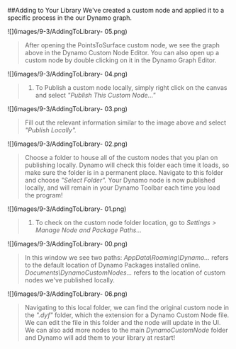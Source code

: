 <style>
img{display:block;margin-left: auto;   margin-right: auto }
</style>

##Adding to Your Library
We've created a custom node and applied it to a specific process in the our Dynamo graph.


![](images/9-3/AddingToLibrary- 05.png)
> After opening the PointsToSurface custom node, we see the graph above in the Dynamo Custom Node Editor.  You can also open up a custom node by double clicking on it in the Dynamo Graph Editor.

![](images/9-3/AddingToLibrary- 04.png)
> 1. To Publish a custom node locally, simply right click on the canvas and select *"Publish This Custom Node..."*

![](images/9-3/AddingToLibrary- 03.png)
> Fill out the relevant information similar to the image above and select *"Publish Locally".*

![](images/9-3/AddingToLibrary- 02.png)
> Choose a folder to house all of the custom nodes that you plan on publishing locally. Dynamo will check this folder each time it loads, so make sure the folder is in a permanent place.  Navigate to this folder and choose *"Select Folder".* Your Dynamo node is now published locally, and will remain in your Dynamo Toolbar each time you load the program!

![](images/9-3/AddingToLibrary- 01.png)
> 1. To check on the custom node folder location, go to *Settings > Manage Node and Package Paths...*

![](images/9-3/AddingToLibrary- 00.png)
> In this window we see two paths: *AppData\Roaming\Dynamo...* refers to the default location of Dynamo Packages installed online. *Documents\DynamoCustomNodes...* refers to the location of custom nodes we've published locally.

![](images/9-3/AddingToLibrary- 06.png)
> Navigating to this local folder, we can find the original custom node in the *".dyf"* folder, which the  extension for a Dynamo Custom Node file.  We can edit the file in this folder and the node will update in the UI. We can also add more nodes to the main *DynamoCustomNode* folder and Dynamo will add them to your library at restart!